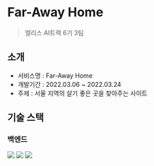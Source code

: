 # Far-Away Home
> 엘리스 AI트랙 6기 3팀

## 소개
- 서비스명 : Far-Away Home
- 개발기간 : 2022.03.06 ~ 2022.03.24
- 주제 : 서울 지역의 살기 좋은 곳을 찾아주는 사이트

## 기술 스택

### 백엔드
<div> 
  <img src="https://img.shields.io/badge/javascript-F7DF1E?style=for-the-badge&logo=javascript&logoColor=black">
  <img src="https://img.shields.io/badge/node.js-339933?style=for-the-badge&logo=Node.js&logoColor=white">
  <img src="https://img.shields.io/badge/express-000000?style=for-the-badge&logo=express&logoColor=white">
</div>

